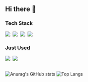 ## Hi there 👋

<h3>Tech Stack</h3>
<div align="start">
  <img src="https://img.shields.io/badge/Android-3DDC84?style=for-the-badge&logo=android&logoColor=white" />&nbsp
  <img src="https://img.shields.io/badge/kotlin-%237F52FF.svg?style=for-the-badge&logo=kotlin&logoColor=white" />&nbsp
  <img src="https://img.shields.io/badge/github%20actions-%232671E5.svg?style=for-the-badge&logo=githubactions&logoColor=white" />&nbsp
  <img src="https://img.shields.io/badge/firebase-a08021?style=for-the-badge&logo=firebase&logoColor=ffcd34" />&nbsp
</div>

<h3>Just Used</h3>
<div align="start">
  <img src="https://img.shields.io/badge/mysql-4479A1.svg?style=for-the-badge&logo=mysql&logoColor=white" />&nbsp
  <img src="https://img.shields.io/badge/spring-%236DB33F.svg?style=for-the-badge&logo=spring&logoColor=white" />&nbsp
</div>
<br>

![Anurag's GitHub stats](https://github-readme-stats.vercel.app/api?username=dimje&show_icons=true&theme=radical)
![Top Langs](https://github-readme-stats.vercel.app/api/top-langs/?username=dimje&layout=compact)


